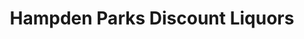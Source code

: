 ---
title: "Hampden Parks Discount Liquors"
url: /baltimore/hampden-parks-discount-liquors/
shop: alcohol
---